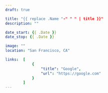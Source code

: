 ```yaml
---
draft: true

title: "{{ replace .Name "-" " " | title }}"
description: ""

date_start: {{ .Date }}
date_stop: {{ .Date }}

image: ""
location: "San Francisco, CA"

links:  [
            {
                "title": "Google",
                "url": "https://google.com"
            }
        ]
---
```


